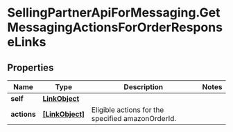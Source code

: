 # SellingPartnerApiForMessaging.GetMessagingActionsForOrderResponseLinks

## Properties
Name | Type | Description | Notes
------------ | ------------- | ------------- | -------------
**self** | [**LinkObject**](LinkObject.md) |  | 
**actions** | [**[LinkObject]**](LinkObject.md) | Eligible actions for the specified amazonOrderId. | 


